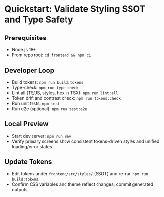 # Quickstart: Validate Styling SSOT and Type Safety

## Prerequisites
- Node.js 18+
- From repo root: `cd frontend && npm ci`

## Developer Loop
- Build tokens: `npm run build:tokens`
- Type-check: `npm run type-check`
- Lint all (TS/JS, styles, hex in TSX): `npm run lint:all`
- Token drift and contrast check: `npm run tokens:check`
- Run unit tests: `npm test`
- Run e2e (optional): `npm run test:e2e`

## Local Preview
- Start dev server: `npm run dev`
- Verify primary screens show consistent tokens-driven styles and unified loading/error states.

## Update Tokens
- Edit tokens under `frontend/src/styles/` (SSOT) and re-run `npm run build:tokens`.
- Confirm CSS variables and theme reflect changes; commit generated outputs.

